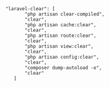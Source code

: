  

     "laravel-clear": [
            "php artisan clear-compiled",
            "clear",
            "php artisan cache:clear",
            "clear",
            "php artisan route:clear",
            "clear",
            "php artisan view:clear",
            "clear",
            "php artisan config:clear",
            "clear",
            "composer dump-autoload -o",
            "clear"
        ]
